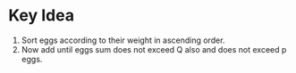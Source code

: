 # Key Idea
1) Sort eggs according to their weight in ascending order.
2) Now add until eggs sum does not exceed Q also and does not exceed p eggs.
